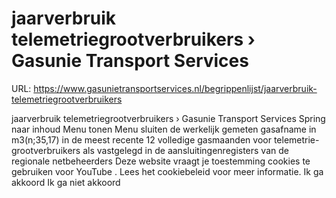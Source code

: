 # jaarverbruik telemetriegrootverbruikers › Gasunie Transport Services

URL: https://www.gasunietransportservices.nl/begrippenlijst/jaarverbruik-telemetriegrootverbruikers

jaarverbruik telemetriegrootverbruikers › Gasunie Transport Services
Spring naar inhoud
Menu tonen
Menu sluiten
de werkelijk gemeten gasafname in m3(n;35,17) in de meest recente 12 volledige gasmaanden voor telemetrie-grootverbruikers als vastgelegd in de aansluitingenregisters van de regionale netbeheerders
Deze website vraagt je toestemming cookies te gebruiken voor
YouTube
. Lees het
cookiebeleid
voor meer informatie.
Ik ga akkoord
Ik ga niet akkoord